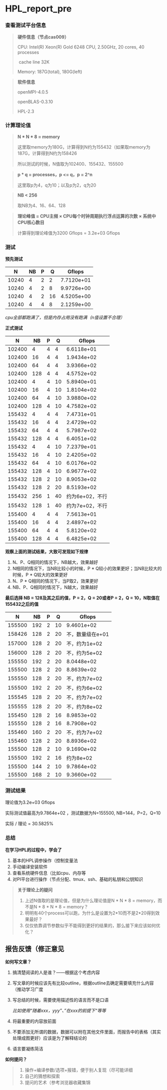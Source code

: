 # HPL_report_pre

### 查看测试平台信息

> **硬件信息（节点cas009）**
>
> CPU: Intel(R) Xeon(R) Gold 6248 CPU, 2.50GHz, 20 cores, 40 processes
>
> ​          cache line 32K
>
> Memory: 187G(total), 180G(left)

> **软件信息**
>
> openMPI-4.0.5
>
> openBLAS-0.3.10
>
> HPL-2.3



### 计算理论值

> **N * N * 8 = memory**
>
> 这里取memory为180G，计算得到N约为155432（如果取memory为187G，计算得到N约为158426
>
> 所以测试的时候，N值取为102400、155432、155500

> **p * q = processes，p <= q，p = 2^n**
>
> 这里取p为4，q为10；以及p为2，q为20

> **NB < 256**
>
> 取NB为4、16、64、128

> **理论峰值 = CPU主频 × CPU每个时钟周期执行浮点运算的次数 × 系统中CPU核心数目**
>
> 计算得到理论峰值为3200 Gflops = 3.2e+03 Gflops



### 测试

**预先测试**

| N     | NB   | P    | Q    | Gflops     |
| ----- | ---- | ---- | ---- | ---------- |
| 10240 | 4    | 2    | 2    | 7.7120e+01 |
| 10240 | 4    | 2    | 8    | 9.9726e+00 |
| 10240 | 4    | 2    | 16   | 4.5205e+00 |
| 10240 | 4    | 4    | 8    | 2.1259e+00 |

*cpu全部都跑满了，但是内存占用没有跑满（n值设置不合理）*



**正式测试**

| N      | NB   | P    | Q    | Gflops     |
| ------ | ---- | ---- | ---- | ---------- |
| 102400 | 4    | 4    | 4    | 6.6118e+01 |
| 102400 | 16   | 4    | 4    | 1.9434e+02 |
| 102400 | 64   | 4    | 4    | 3.9366e+02 |
| 102400 | 128  | 4    | 4    | 4.5752e+02 |
| 102400 | 4    | 4    | 10   | 5.8940e+01 |
| 102400 | 16   | 4    | 10   | 1.8104e+02 |
| 102400 | 64   | 4    | 10   | 3.9880e+02 |
| 102400 | 128  | 4    | 10   | 4.7582e+02 |
| 155432 | 4    | 4    | 4    | 7.4731e+01      |
| 155432 | 16   | 4    | 4    | 2.4729e+02      |
| 155432 | 64   | 4    | 4    | 5.7987e+02      |
| 155432 | 128  | 4    | 4    | 6.4051e+02      |
| 155432 | 4    | 4    | 10   | 7.2379e+01      |
| 155432 | 16   | 4    | 10   | 2.4205e+02      |
| 155432 | 64   | 4    | 10   | 6.0176e+02      |
| 155432 | 128  | 4    | 10   | 6.9677e+02      |
| 155432 | 128  | 2    | 10   | 8.9053e+02      |
| 155432 | 128  | 2    | 20   | 8.5193e+02      |
| 155432 | 256  | 1    | 40   | 约为6e+02，不行 |
| 155432 | 128  | 1    | 40   | 约为7e+02，不行 |
| 155400 | 4    | 4    | 4    | 7.5613e+01 |
| 155400 | 16   | 4    | 4    | 2.4897e+02 |
| 155400 | 64   | 4    | 4    | 5.8120e+02 |
| 155400 | 128  | 4    | 4    | 6.4825e+02 |

**观察上面的测试结果，大致可发现如下规律**

1. N、P、Q相同的情况下，NB越大，效果越好
2. N相同的情况下，当NB比较小的时候，P * Q较小的效果更好；当NB比较大的时候，P * Q较大的效果更好
3. N、P * Q相同的情况下，当P取2，效果更好
4. NB、P、Q相同的情况下，N越大，效果越好



**最后选择 NB = 128及其之后的值，P = 2，Q = 20或者P = 2，Q = 10，N取值在155432之后的值**

| N      | NB   | P    | Q    | Gflops           |
| ------ | ---- | ---- | ---- | ---------------- |
| 155500 | 192  | 2    | 10   | 9.4601e+02       |
| 158426 | 128  | 2    | 20   | 不，数量级在e+01 |
| 157000 | 128  | 2    | 20   | 不，约为1e+02    |
| 156000 | 128  | 2    | 20   | 不，约为5e+02    |
| 155550 | 192  | 2    | 20   | 8.0448e+02       |
| 155500 | 128  | 2    | 20   | 8.8639e+02       |
| 155550 | 128  | 2    | 20   | 不，约为7e+02    |
| 155500 | 192  | 2    | 20   | 不，约为6e+02    |
| 155545 | 128  | 2    | 20   | 不，约为7e+02    |
| 155555 | 128  | 2    | 20   | 不，约为8e+02    |
| 155450 | 128  | 2    | 16   | 8.9853e+02       |
| 155550 | 128  | 2    | 16   | 8.7908e+02       |
| 155460 | 160  | 2    | 20   | 不，约为7e+02    |
| 155460 | 128  | 2    | 20   | 8.8936e+02       |
| 155500 | 128  | 2    | 10   | 9.1690e+02 |
| 155500 | 192  | 2    | 16   | 约为8e+02  |
| 155500 | 144  | 2    | 10   | 9.7864e+02 |
| 155500 | 168  | 2    | 10   | 9.3660e+02 |



### 测试结果

理论值为3.2e+03 Gflops

实际测试值最高为9.7864e+02 ，测试数据为N=155500, NB=144，P=2，Q=10

实际 / 理论 = 30.5825%



### 总结

**在学习HPL的过程中，学会了**

1. 基本的HPL调参操作（控制变量法
2. 手动编译安装软件
3. 查看系统硬件信息（比如cpu、内存等
4. 对PI平台进行操作（节点分配、tmux、ssh、基础的私钥和公钥知识

>**关于理论上的疑问**
>
>1. 上述N值取的是理论值，但是为什么理论值是N * N * 8 = memory，而不是N * 8 * N * 8 = memory？
>2. 明明有40个process可以跑，为什么是设置为2\*10而不是2\*20得到效果最好？
>3. 仅仅依靠调节参数似乎不能得到更好的结果的，那么接下来应该如何优化？



## 报告反馈（修正意见

**如何写文章？**

1. 搞清楚阅读的人是谁？——根据这个考虑内容

2. 写文章的时候应该先有比较outline，根据outline去确定需要填充什么内容（推动学习广度

3. 写总结的时候，需要使用描述性的语言而不是口语

   *比如使用“随着xxx，yyy”、”在xxx的前提下“等等*

4. 将最重要的内容放前面

5. 不要添加无所谓的数据，数据可以附在其他文件里面，而报告中的表格（其实处理成图更好）应该是为了解释结论的

6. 语言要凝练简洁



**如何提问？**

> 1. 操作+编译参数/选项+报错，便于别人复现（尽可能详细
> 2. 自己的猜想和探索
> 3. 提问的艺术（参考浏览器收藏集锦